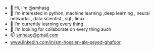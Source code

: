 - 👋 Hi, I’m @smhasg
- 👀 I’m interested in python, machine learning ,deep learning , neural networks , data scientist , sql , linux  
- 🌱 I’m currently learning every thing 
- 💞️ I’m looking for collaborate on every thing auch 
- 📫 smhasg@gmail.com 
-  www.linkedin.com/in/sm-hossien-ale-seyed-ghafoor 

<!---
smhasg/smhasg is a ✨ special ✨ repository because its `README.md` (this file) appears on your GitHub profile.
You can click the Preview link to take a look at your changes.
--->
